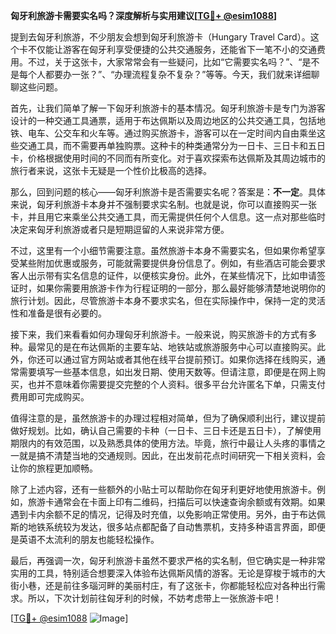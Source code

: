 **匈牙利旅游卡需要实名吗？深度解析与实用建议[[TG💪+ @esim1088](https://t.me/s/esim1088)]**

提到去匈牙利旅游，不少朋友会想到匈牙利旅游卡（Hungary Travel Card）。这个卡不仅能让游客在匈牙利享受便捷的公共交通服务，还能省下一笔不小的交通费用。不过，关于这张卡，大家常常会有一些疑问，比如“它需要实名吗？”、“是不是每个人都要办一张？”、“办理流程复杂不复杂？”等等。今天，我们就来详细聊聊这些问题。

首先，让我们简单了解一下匈牙利旅游卡的基本情况。匈牙利旅游卡是专门为游客设计的一种交通工具通票，适用于布达佩斯以及周边地区的公共交通工具，包括地铁、电车、公交车和火车等。通过购买旅游卡，游客可以在一定时间内自由乘坐这些交通工具，而不需要再单独购票。这种卡的种类通常分为一日卡、三日卡和五日卡，价格根据使用时间的不同而有所变化。对于喜欢探索布达佩斯及其周边城市的旅行者来说，这张卡无疑是一个性价比极高的选择。

那么，回到问题的核心——匈牙利旅游卡是否需要实名呢？答案是：**不一定**。具体来说，匈牙利旅游卡本身并不强制要求实名制。也就是说，你可以直接购买一张卡，并且用它来乘坐公共交通工具，而无需提供任何个人信息。这一点对那些临时决定来匈牙利旅游或者只是短期逗留的人来说非常方便。

不过，这里有一个小细节需要注意。虽然旅游卡本身不需要实名，但如果你希望享受某些附加优惠或服务，可能就需要提供身份信息了。例如，有些酒店可能会要求客人出示带有实名信息的证件，以便核实身份。此外，在某些情况下，比如申请签证时，如果你需要用旅游卡作为行程证明的一部分，那么最好能够清楚地说明你的旅行计划。因此，尽管旅游卡本身不要求实名，但在实际操作中，保持一定的灵活性和准备是很有必要的。

接下来，我们来看看如何办理匈牙利旅游卡。一般来说，购买旅游卡的方式有多种。最常见的是在布达佩斯的主要车站、地铁站或旅游服务中心可以直接购买。此外，你还可以通过官方网站或者其他在线平台提前预订。如果你选择在线购买，通常需要填写一些基本信息，如出发日期、使用天数等。但请注意，即便是在网上购买，也并不意味着你需要提交完整的个人资料。很多平台允许匿名下单，只需支付费用即可完成购买。

值得注意的是，虽然旅游卡的办理过程相对简单，但为了确保顺利出行，建议提前做好规划。比如，确认自己需要的卡种（一日卡、三日卡还是五日卡），了解使用期限内的有效范围，以及熟悉具体的使用方法。毕竟，旅行中最让人头疼的事情之一就是搞不清楚当地的交通规则。因此，在出发前花点时间研究一下相关资料，会让你的旅程更加顺畅。

除了上述内容，还有一些额外的小贴士可以帮助你在匈牙利更好地使用旅游卡。例如，旅游卡通常会在卡面上印有二维码，扫描后可以快速查询余额或有效期。如果遇到卡内余额不足的情况，记得及时充值，以免影响正常使用。另外，由于布达佩斯的地铁系统较为发达，很多站点都配备了自动售票机，支持多种语言界面，即便是英语不太流利的朋友也能轻松操作。

最后，再强调一次，匈牙利旅游卡虽然不要求严格的实名制，但它确实是一种非常实用的工具，特别适合想要深入体验布达佩斯风情的游客。无论是穿梭于城市的大街小巷，还是前往多瑙河畔的美丽村庄，有了这张卡，你都能轻松应对各种出行需求。所以，下次计划前往匈牙利的时候，不妨考虑带上一张旅游卡吧！

[[TG💪+ @esim1088](https://t.me/s/esim1088) ![Image](https://i.postimg.cc/4NQfJmqS/Snipaste-2025-05-13-00-14-12.png)]